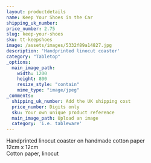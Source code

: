 ```yaml
---
layout: productdetails
name: Keep Your Shoes in the Car
shipping_uk_number: 
price_number: 2.75
slug: keep-your-shoes
sku: tt-keepshoes
image: /assets/images/5332f89a14827.jpg
description: 'Handprinted linocut coaster'
category: "Tabletop"
_options:
  main_image_path:
    width: 1200
    height: 800
    resize_style: "contain"
    mime_type: "image/jpeg"
_comments:
  shipping_uk_number: Add the UK shipping cost
  price_number: Digits only
  sku: Your own unique product reference
  main_image_path: Upload an image
  category: 'i.e. tableware'
---
```

Handprinted linocut coaster on handmade cotton paper    
12cm x 12cm  
Cotton paper, linocut
